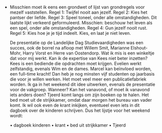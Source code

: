- Misschien moet ik eens een grondwet of lijst van grondregels voor mezelf vaststellen. Regel 1: Twijfel nooit  aan jezelf. Regel 2: Kies het pantser der liefde. Regel 3: Speel toneel, onder alle omstandigheden. Dit laatste lijkt verkeerd geformuleerd. Misschien: beschouw het leven als een spel, onder alle omstandigheden. Regel 4: Gun jezelf nooit rust. Regel 5: Kies hoe je je tijd indeelt. Kies, en laat je niet leven. 
  
  De presentatie op de Landelijke Dag Studievaardigheden was een succes, ook de borrel na afloop met Willem Smit, Marianne Elshout-Mohr, Harry Vorst en Herre van Oostendorp. Wat ik mis is een winkeltje dat voor mij werkt. Kan ik de expertise van Kees niet beter inzetten? Kees is een bediende die opdrachten moet krijgen. Evelien werkt zelfstandig, evenals Wim en de dames. Marcel kan beïnvloed worden, een full-time kracht! Dan heb je nog minsten vijf studenten op jaarbasis die voor je willen werken. Het moet veel meer een publicatiefabriek worden. Ik ga in het weekend dit idee uitwerken, evenals de presentatie voor de vakgroep. Wanneer? Kan het vanavond, of moet ik vanavond iets anders doen? Tjeerd komt langs om zijn boeken op te halen. Het bed moet uit de strijkkamer, omdat daar morgen het bureau van vader komt. Ik wil ook even de krant inkijken, eventueel even iets in dit dagboek over de kinderen schrijven. Dus het lijstje voor het weekend wordt:
  
  •	dagboek kinderen
  •	krant
  •	bed uit strijkkamer
  •	Tjeerd